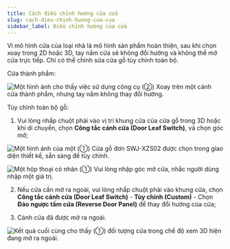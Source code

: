 ```yaml
---
title: Cách điều chỉnh hướng của cửa
slug: cach-dieu-chinh-huong-cua-cua
sidebar_label: Điều chỉnh hướng của cửa
---
```


Vì mô hình cửa của loại nhà là mô hình sản phẩm hoàn thiện, sau khi chọn xoay trong 2D hoặc 3D, tay nắm cửa sẽ không đổi hướng và không thể mở cửa trực tiếp. Chỉ có thể chỉnh sửa cửa gỗ tùy chỉnh toàn bộ.

Cửa thành phẩm:

![Một hình ảnh cho thấy việc sử dụng công cụ (②) Xoay trên một cánh cửa thành phẩm, nhưng tay nắm không thay đổi hướng.](https://storage.googleapis.com/jegavn_kb/images/f669ab3b-3822-40d4-9a90-940ff0e5844d.png)

Tùy chỉnh toàn bộ gỗ:

1. Vui lòng nhấp chuột phải vào vị trí khung cửa của cửa gỗ trong 3D hoặc khi di chuyển, chọn **Công tắc cánh cửa (Door Leaf Switch)**, và chọn góc mở;

![Một hình ảnh của một (①) Cửa gỗ đơn SWJ-XZS02 được chọn trong giao diện thiết kế, sẵn sàng để tùy chỉnh.](https://storage.googleapis.com/jegavn_kb/images/89bd0ce0-cbb7-4940-8066-25ebea79dde8.png)

![Một hộp thoại có nhãn (①) Vui lòng nhập góc mở cửa, nhắc người dùng nhập một giá trị.](https://storage.googleapis.com/jegavn_kb/images/94daa9d0-2e6d-41f0-b939-387556559695.png)

2. Nếu cửa cần mở ra ngoài, vui lòng nhấp chuột phải vào khung cửa, chọn **Công tắc cánh cửa (Door Leaf Switch)** - **Tùy chỉnh (Custom)** - Chọn **Đảo ngược tấm cửa (Reverse Door Panel)** để thay đổi hướng của cửa;

3. Cánh cửa đã được mở ra ngoài.

![Kết quả cuối cùng cho thấy (①) đối tượng cửa trong chế độ xem 3D hiện đang mở ra ngoài.](https://storage.googleapis.com/jegavn_kb/images/71d86b08-d254-4170-ab84-2ced03c15880.png)